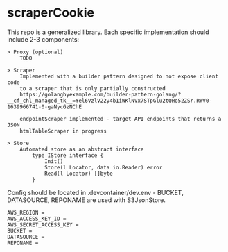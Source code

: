 # scraperCookie

This repo is a generalized library. Each specific implementation should include 2-3 components:

    > Proxy (optional)
        TODO

    > Scraper
        Implemented with a builder pattern designed to not expose client code
        to a scraper that is only partially constructed
        https://golangbyexample.com/builder-pattern-golang/?__cf_chl_managed_tk__=Yel6VzlV22y4b1iWKlNVx7STpGlu2tQHo52ZSr.RWV0-1639966741-0-gaNycGzNChE

        endpointScraper implemented - target API endpoints that returns a JSON
        htmlTableScraper in progress

    > Store
        Automated store as an abstract interface
            type IStore interface {
                Init()
                Store(l Locator, data io.Reader) error
                Read(l Locator) []byte
            }


Config should be located in .devcontainer/dev.env - BUCKET, DATASOURCE, REPONAME are used with S3JsonStore.

    AWS_REGION =
    AWS_ACCESS_KEY_ID =
    AWS_SECRET_ACCESS_KEY =
    BUCKET =
    DATASOURCE =
    REPONAME =
